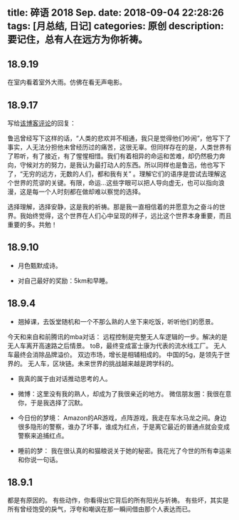title: 碎语 2018 Sep.
date: 2018-09-04 22:28:26
tags: [月总结, 日记]
categories: 原创
description: 要记住，总有人在远方为你祈祷。
---

## 18.9.19

在室内看着室外大雨。仿佛在看无声电影。

## 18.9.17

写给[该博客评论](http://chocoluffy.com/2018/09/01/%E7%A2%8E%E8%AF%AD-2018-Aug/#comment-4099331549)的回复：

鲁迅曾经写下这样的话，“人类的悲欢并不相通，我只是觉得他们吵闹”，他写下了事实，人无法分担他未曾经历过的痛苦，这很无辜。但同样存在的是，人类世界有了聆听，有了接近，有了惺惺相惜。我们有着相异的命运和苦难，却仍然极力奔向，守候对方的努力，是我认为最打动人的东西。所以同样也是鲁迅，他也写下了，“无穷的远方，无数的人们，都和我有关” 。理解它们的语序是尝试去理解这个世界的荒谬的关键。有限，命运...这些字眼可以把人导向虚无，也可以指向浪漫，这是每一个人时刻都在做却难以察觉的选择。

选择理解，选择安静，这是我的祈祷。那是我一直相信着的并愿意为之奋斗的世界。我始终觉得，这个世界在人们心中呈现的样子，远比这个世界本身重要，而且重要的多。共勉！

## 18.9.10

- 月色甄默成诗。

- 对自己最好的奖励：5km和早睡。

## 18.9.4

- 翘掉课，去饭堂随机和一个不那么熟的人坐下来吃饭，听听他们的愿景。

今天和来自和前腾讯的mba对话：
远程控制是完整无人车逻辑的一步。解决的是无人车离开高速路之后情景。
toB，最终变成富士康为代表的流水线工厂。
无人车最终会消除品牌溢价。
双边市场，增长是相辅相成的。
中国的5g，是领先于世界的。
无人车，区块链。未来世界的挑战越来越是跨学科的。

- 我真的属于由对话推动思考的人。

- 微博：这里没有我的熟人，却成为了我很亲近的地方。
微信朋友圈：我很在意你，于是我选择了沉默。

- 今日份的梦境：
Amazon的AR游戏，点阵游戏，我走在车水马龙之间。身边很多隐形的警察，谁办了坏事，谁成为红点，于是离它最近的普通点就会变成警察来追捕红点。

- 睡前的梦：
我在很认真的和猫粮说关于她的秘密。我花光了今世的所有幸运来和你说一句话。

## 18.9.1 

都是有原因的。
有些动作，你看得出它背后的所有阳光与祈祷。
有些坏，其实是所有曾经饱受的戾气，浮夸和嘲讽在那一瞬间借由那个人表达而已。